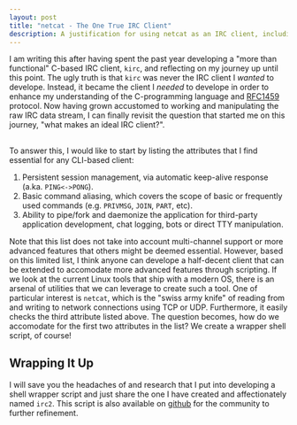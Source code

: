 ```yaml
---
layout: post
title: "netcat - The One True IRC Client"
description: A justification for using netcat as an IRC client, including an example IRC client wrapper script.
---
```


I am writing this after having spent the past year developing a "more than functional" C-based IRC client, `kirc`, and reflecting on my journey up until this point. The ugly truth is that `kirc` was never the IRC client I *wanted* to develope. Instead, it became the client I *needed* to develope in order to enhance my understanding of the C-programming language and [RFC1459](https://tools.ietf.org/html/rfc1459) protocol. Now having grown accustomed to working and manipulating the raw IRC data stream, I can finally revisit the question that started me on this journey, "what makes an ideal IRC client?". 

## 

To answer this, I would like to start by listing the attributes that I find essential for any CLI-based client:

1. Persistent session management, via automatic keep-alive response (a.ka. `PING<->PONG`).
2. Basic command aliasing, which covers the scope of basic or frequently used commands (e.g. `PRIVMSG`, `JOIN`, `PART`, etc).
3. Ability to pipe/fork and daemonize the application for third-party application development, chat logging, bots or direct TTY manipulation.

Note that this list does not take into account multi-channel support or more advanced features that others might be deemed essential. However, based on this limited list, I think anyone can develope a half-decent client that can be extended to accomodate more advanced features through scripting. If we look at the current Linux tools that ship with a modern OS, there is an arsenal of utilities that we can leverage to create such a tool.  One of particular interest is `netcat`, which is the "swiss army knife" of reading from and writing to network connections using TCP or UDP. Furthermore, it easily checks the third attribute listed above. The question becomes, how do we accomodate for the first two attributes in the list?  We create a wrapper shell script, of course!

## Wrapping It Up

I will save you the headaches of and research that I put into developing a shell wrapper script and just share the one I have created and affectionately named `irc2`. This script is also available on [github](http://github.com/mcpcpc/irc2) for the community to further refinement.

<script src="https://github.com/mcpcpc/irc2/blob/master/irc2"></script>
